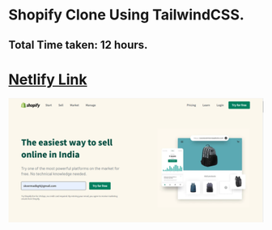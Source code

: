 # Shopify Clone Using TailwindCSS.
## Total Time taken: 12 hours.
# [Netlify Link](https://shopify-clone-tcss.netlify.app/)
![error](./images/shopify_home.png)
